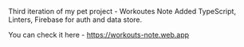 Third iteration of my pet project - Workoutes Note
Added TypeScript, Linters, Firebase for auth and data store.

You can check it here - https://workouts-note.web.app
